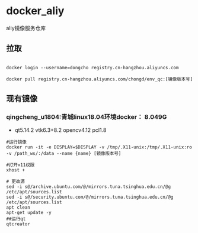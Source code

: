 # docker_aliy

aliy镜像服务仓库

## 拉取

```shell

docker login --username=dongcho registry.cn-hangzhou.aliyuncs.com

docker pull registry.cn-hangzhou.aliyuncs.com/chongd/env_qc:[镜像版本号]
```

## 现有镜像

### qingcheng_u1804:青城linux18.04环境docker： 8.049G
- qt5.14.2 vtk6.3+8.2 opencv4.12 pcl1.8
```shell
#运行镜像
docker run -it -e DISPLAY=$DISPLAY -v /tmp/.X11-unix:/tmp/.X11-unix:ro -v /path_ws/:/data --name {name} [镜像版本号]
```
```shell
#打开x11权限
xhost +
```
```shell
# 更改源
sed -i s@/archive.ubuntu.com/@/mirrors.tuna.tsinghua.edu.cn/@g /etc/apt/sources.list
sed -i s@/security.ubuntu.com/@/mirrors.tuna.tsinghua.edu.cn/@g /etc/apt/sources.list
apt clean
apt-get update -y
##运行qt
qtcreator
```
